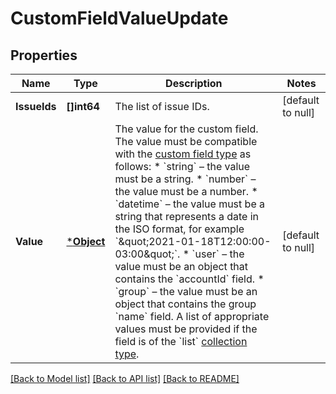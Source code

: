 # CustomFieldValueUpdate

## Properties
Name | Type | Description | Notes
------------ | ------------- | ------------- | -------------
**IssueIds** | **[]int64** | The list of issue IDs. | [default to null]
**Value** | [***Object**](.md) | The value for the custom field. The value must be compatible with the [custom field type](https://developer.atlassian.com/platform/forge/manifest-reference/modules/#data-types) as follows:   *  &#x60;string&#x60; – the value must be a string.  *  &#x60;number&#x60; – the value must be a number.  *  &#x60;datetime&#x60; – the value must be a string that represents a date in the ISO format, for example &#x60;\&quot;2021-01-18T12:00:00-03:00\&quot;&#x60;.  *  &#x60;user&#x60; – the value must be an object that contains the &#x60;accountId&#x60; field.  *  &#x60;group&#x60; – the value must be an object that contains the group &#x60;name&#x60; field.  A list of appropriate values must be provided if the field is of the &#x60;list&#x60; [collection type](https://developer.atlassian.com/platform/forge/manifest-reference/modules/#collection-types). | [default to null]

[[Back to Model list]](../README.md#documentation-for-models) [[Back to API list]](../README.md#documentation-for-api-endpoints) [[Back to README]](../README.md)

